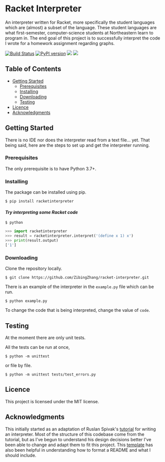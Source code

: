 # Racket Interpreter
An interpreter written for Racket, more specifically the student languages which are (almost) a subset of the language.
These student languages are what first-semester, computer-science students at Northeastern learn to program in.
The end goal of this project is to successfully interpret the code I wrote for a homework assignment regarding graphs.

[![Build Status](https://travis-ci.org/ZibingZhang/racket-interpreter.svg?branch=master)](https://travis-ci.org/ZibingZhang/racket-interpreter)
[![PyPI version](https://badge.fury.io/py/racketinterpreter.svg)](https://badge.fury.io/py/racketinterpreter)
<img src="https://img.shields.io/badge/license-MIT-brightgreen"></img>
<img src="https://img.shields.io/badge/python-3.8-blue"></img>

## Table of Contents
  * [Getting Started](#getting-started)
    * [Prerequisites](#prerequisites)
    * [Installing](#installing)
    * [Downloading](#downloading)
    * [Testing](#testing)
  * [Licence](#licence)
  * [Acknowledgments](#acknowledgments)

## Getting Started
There is no IDE nor does the interpreter read from a text file... yet.
That being said, here are the steps to set up and get the interpreter running.

### Prerequisites
The only prerequisite is to have Python 3.7+.

### Installing
The package can be installed using pip.
```shell
$ pip install racketinterpreter
```

#### *Try interpreting some Racket code*
```shell
$ python
```
```python 
>>> import racketinterpreter
>>> result = racketinterpreter.interpret('(define x 1) x')
>>> print(result.output)
['1']
``` 

### Downloading
Clone the repository locally.
```shell
$ git clone https://github.com/ZibingZhang/racket-interpreter.git
```

There is an example of the interpreter in the `example.py` file which can be run.
```shell
$ python example.py
```

To change the code that is being interpreted, change the value of `code`.

## Testing
At the moment there are only unit tests.

All the tests can be run at once,
```shell
$ python -m unittest
```
or file by file.
```shell
$ python -m unittest tests/test_errors.py
```

## Licence
This project is licensed under the MIT license.

## Acknowledgments
This initially started as an adaptation of Ruslan Spivak's [tutorial](https://ruslanspivak.com/lsbasi-part1/) for writing an interpreter.
Most of the structure of this codebase come from the tutorial, but as I've begun to understand his design decisions better I've been able to change and adapt them to fit this project.
This [template](https://gist.github.com/PurpleBooth/109311bb0361f32d87a2) has also been helpful in understanding how to format a README and what I should include.
